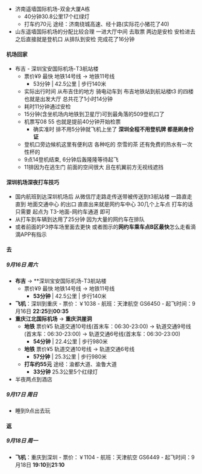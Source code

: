 - 济南遥墙国际机场-双金大厦A栋
	- 40分钟30.8公里17个红绿灯
	- 打车约70元 途经：济南绕城高速、经十路(实际花小猪花了40)
- 山东遥墙国际机场的分配比较合理 一进大厅中间 去取票 两边是安检 安检进去之后直接就是登机口 从排队到安检 完成花了16分钟 

#### 机场回家
- 布吉 - 深圳宝安国际机场-T3航站楼
	- 票价¥9 最快 地铁14号线 → 地铁11号线
		- 53分钟 | 42.5公里 | 步行140米
	- 实际出行时间 从布吉住的地方 骑电动车到 布吉地铁站到航站楼t3 的四楼也就是出发大厅 总共花了1小时14分钟 
	- 耗时11分钟通过安检 
	- 15分钟(含坐机场内地铁到卫星厅)可到最角落的509登机口了
	- 机票写08 55 也就是提前40分钟开始检票
		- 确实准时 排不用5分钟就飞机上坐了 **深圳全程不用登机牌 都是刷身份证**
	- 登机口旁边候机这里有便利店 各种吃的 奈雪的茶 还有免费的热水有一次性杯的
	- 9点14登机结束, 6分钟后轰隆隆等待起飞
	- 11排因为在逃生门 前面的空间很大 且在机翼前方无视线遮挡
#### 深圳机场深夜打车技巧
- 国内航班到达深圳机场后 从微信厅走路走传送带被传送到t3航站楼  一路直走 直到 地面交通中心 的出口 直直出来就是网约车中心 30几个上车点 打车的话 只需要 起点为 T3-地面-网约车通道 即可
- 从打车到车辆到达用了25分钟 因为大量的网约车在排队
- 或者前面的P3停车场里面去更快  或者图示的**网约车乘车点B区最快**怎么走看滴滴APP有指示

#### 去
##### 9月16日 周六
- **布吉** -> **深圳宝安国际机场-T3航站楼
	- 票价¥9 最快 地铁14号线 → 地铁11号线
		- **53分钟** | 42.5公里 | 步行140米
- **飞机**：深圳到重庆	- 票价：￥1038	- 航班：天津航空 GS6450	- 起飞时间：9月16日 **22:25**到**00:35**
- **重庆江北国际机场** -> **重庆洪崖洞**
	- **地铁** 票价¥5 轨道交通10号线(首末车：06:30-23:00) → 轨道交通9号线(首末车：06:30-23:00) → 轨道交通6号线(首末车：06:30-23:00)
		- **54分钟** | 22.4公里 | 步行980米
	- **地铁** 票价¥5 轨道交通10号线 → 轨道交通6号线
		- **57分钟** | 25.3公里 | 步行980米
	- **打车约55元** 途经：渝都大道、渝鲁大道
		- **33分钟** 25.3公里5个红绿灯
- 半夜两点到酒店
##### 9月17日 周日
- 睡到9点出去玩
#### 返
##### 9月18日 周一
- **飞机**：重庆到深圳	- 票价：￥1104	- 航班：天津航空 GS6449	- 起飞时间：9月18日 **19:10**到**21:10**
